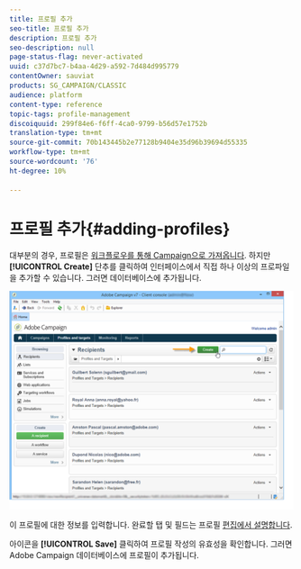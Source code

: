 ```yaml
---
title: 프로필 추가
seo-title: 프로필 추가
description: 프로필 추가
seo-description: null
page-status-flag: never-activated
uuid: c37d7bc7-b4aa-4d29-a592-7d484d995779
contentOwner: sauviat
products: SG_CAMPAIGN/CLASSIC
audience: platform
content-type: reference
topic-tags: profile-management
discoiquuid: 299f84e6-f6ff-4ca0-9799-b56d57e1752b
translation-type: tm+mt
source-git-commit: 70b143445b2e77128b9404e35d96b39694d55335
workflow-type: tm+mt
source-wordcount: '76'
ht-degree: 10%

---
```



# 프로필 추가{#adding-profiles}

대부분의 경우, 프로필은 [워크플로우를 통해 Campaign으로 가져옵니다](../../workflow/using/importing-data.md). 하지만 **[!UICONTROL Create]** 단추를 클릭하여 인터페이스에서 직접 하나 이상의 프로파일을 추가할 수 있습니다. 그러면 데이터베이스에 추가됩니다.

![](assets/s_ncs_user_profile_add.png)

이 프로필에 대한 정보를 입력합니다. 완료할 탭 및 필드는 프로필 [편집에서 설명합니다](../../platform/using/editing-a-profile.md).

아이콘을 **[!UICONTROL Save]** 클릭하여 프로필 작성의 유효성을 확인합니다. 그러면 Adobe Campaign 데이터베이스에 프로필이 추가됩니다.
